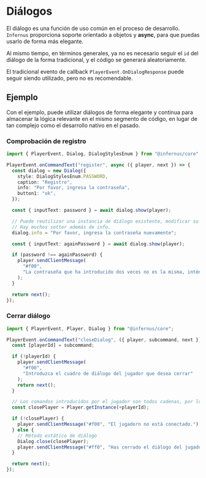 # Diálogos

El diálogo es una función de uso común en el proceso de desarrollo. `Infernus` proporciona soporte orientado a objetos y **async**, para que puedas usarlo de forma más elegante.

Al mismo tiempo, en términos generales, ya no es necesario seguir el `id` del diálogo de la forma tradicional, y el código se generará aleatoriamente.

El tradicional evento de callback `PlayerEvent.OnDialogResponse` puede seguir siendo utilizado, pero no es recomendable.

## Ejemplo

Con el ejemplo, puede utilizar diálogos de forma elegante y continua para almacenar la lógica relevante en el mismo segmento de código, en lugar de tan complejo como el desarrollo nativo en el pasado.

### Comprobación de registro

```ts
import { PlayerEvent, Dialog, DialogStylesEnum } from "@infernus/core";

PlayerEvent.onCommandText("register", async ({ player, next }) => {
  const dialog = new Dialog({
    style: DialogStylesEnum.PASSWORD,
    caption: "Registro",
    info: "Por favor, ingresa la contraseña",
    button1: "ok",
  });

  const { inputText: password } = await dialog.show(player);

  // Puede reutilizar una instancia de diálogo existente, modificar su información y volver a utilizarla más adelante.
  // Hay muchos setter además de info.
  dialog.info = "Por favor, ingresa la contraseña nuevamente";

  const { inputText: againPassword } = await dialog.show(player);

  if (password !== againPassword) {
    player.sendClientMessage(
      "#f00",
      "La contraseña que ha introducido dos veces no es la misma, inténtelo de nuevo."
    );
  }

  return next();
});
```

### Cerrar diálogo

```ts
import { PlayerEvent, Player, Dialog } from "@infernus/core";

PlayerEvent.onCommandText("closeDialog", ({ player, subcommand, next }) => {
  const [playerId] = subcommand;

  if (!playerId) {
    player.sendClientMessage(
      "#f00",
      "Introduzca el cuadro de diálogo del jugador que desea cerrar"
    );
    return next();
  }

  // Los comandos introducidos por el jugador son todos cadenas, por lo que es necesario convertir el tipo a un tipo numérico.
  const closePlayer = Player.getInstance(+playerId);

  if (!closePlayer) {
    player.sendClientMessage("#f00", "El jugadorn no está conectado.");
  } else {
    // Método estático de diálogo
    Dialog.close(closePlayer);
    player.sendClientMessage("#ff0", "Has cerrado el diálogo del jugador.");
  }

  return next();
});
```
